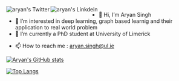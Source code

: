 <a href="https://twitter.com/aryan_solo">
  <img align="left" alt="aryan's Twitter" src="https://img.shields.io/badge/Twitter-1DA1F2?style=for-the-badge&logo=twitter&logoColor=white" />
</a>
<a href="https://www.linkedin.com/in/aryan-singh-902115156/">
  <img align="left" alt="aryan's Linkdein" src="https://img.shields.io/badge/LinkedIn-0077B5?style=for-the-badge&logo=linkedin&logoColor=white" />
</a>



<!-- ![visitors](https://visitor-badge.laobi.icu/badge?page_id=aryan-at-ul.aryan-at-ul)
[![GitHub followers](https://img.shields.io/github/followers/aryan-at-ul.svg?style=social&label=Follow)](https://github.com/aryan-at-ul?tab=followers) -->


- 👋 Hi, I’m Aryan Singh
- 👀 I’m interested in deep learning, graph based learnig and their application to real world problem
- 🌱 I’m currently a PhD student at University of Limerick
<!-- - 💞️ Contact me about anything, im higly available ! -->
- 📫 How to reach me : aryan.singh@ul.ie  

[![Aryan's GitHub stats](https://github-readme-stats.vercel.app/api?username=aryan-at-ul&show_icons=true&theme=highcontrast&count_private=true&&hide=prs,contribs)](https://github.com/anuraghazra/github-readme-stats)

[![Top Langs](https://github-readme-stats.vercel.app/api/top-langs/?username=aryan-at-ul&layout=compact)](https://github.com/anuraghazra/github-readme-stats)

<!---
aryan-at-ul/aryan-at-ul is a ✨ special ✨ repository because its `README.md` (this file) appears on your GitHub profile.
You can click the Preview link to take a look at your changes.
--->
